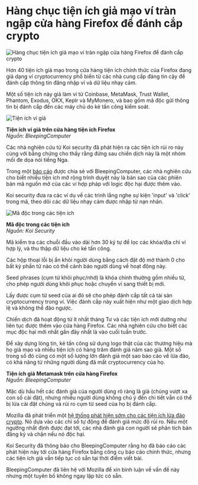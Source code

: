 # Hàng chục tiện ích giả mạo ví tràn ngập cửa hàng Firefox để đánh cắp crypto

![Hàng chục tiện ích giả mạo ví tràn ngập cửa hàng Firefox để đánh cắp crypto](https://www.bleepstatic.com/content/hl-images/2024/03/22/Firefox-headpic.jpg)

Hơn 40 tiện ích giả mạo trong cửa hàng tiện ích chính thức của Firefox đang giả dạng ví cryptocurrency phổ biến từ các nhà cung cấp đáng tin cậy để đánh cắp thông tin đăng nhập ví và dữ liệu nhạy cảm.

Một số tiện ích này giả làm ví từ Coinbase, MetaMask, Trust Wallet, Phantom, Exodus, OKX, Keplr và MyMonero, và bao gồm mã độc gửi thông tin bị đánh cắp đến các máy chủ do kẻ tấn công kiểm soát.

![Tiện ích ví giả](https://www.bleepstatic.com/images/news/u/1220909/2025/June/ext2.jpg)

**Tiện ích ví giả trên cửa hàng tiện ích Firefox**  
_Nguồn: BleepingComputer_

Các nhà nghiên cứu từ Koi security đã phát hiện ra các tiện ích rủi ro này cùng với bằng chứng cho thấy rằng đứng sau chiến dịch này là một nhóm mối đe dọa nói tiếng Nga.

Trong một [báo cáo](https://blog.koi.security/foxywallet-40-malicious-firefox-extensions-exposed-4c14419de486) được chia sẻ với BleepingComputer, các nhà nghiên cứu cho biết nhiều tiện ích mở rộng trình duyệt này là bản sao của các phiên bản mã nguồn mở của các ví hợp pháp với logic độc hại được thêm vào.

Koi security đưa ra các ví dụ về các trình lắng nghe sự kiện 'input' và 'click' trong mã, theo dõi các dữ liệu nhạy cảm được nhập từ nạn nhân.

![Mã độc trong các tiện ích](https://www.bleepstatic.com/images/news/u/1220909/2025/June/1.jpg)

**Mã độc trong các tiện ích**  
_Nguồn: Koi Security_

Mã kiểm tra các chuỗi đầu vào dài hơn 30 ký tự để lọc các khóa/địa chỉ ví hợp lý, và thu thập dữ liệu cho kẻ tấn công.

Các hộp thoại lỗi bị ẩn khỏi người dùng bằng cách đặt độ mờ thành 0 cho bất kỳ phần tử nào có thể cảnh báo người dùng về hoạt động này.

Seed phrases (cụm từ khôi phục/nhớ) là khóa chính thường gồm nhiều từ, cho phép người dùng khôi phục hoặc chuyển ví sang thiết bị mới.

Lấy được cụm từ seed của ai đó sẽ cho phép đánh cắp tất cả tài sản cryptocurrency trong ví. Việc đánh cắp này xuất hiện như một giao dịch hợp lệ và không thể đảo ngược.

Chiến dịch đã hoạt động từ ít nhất tháng Tư và các tiện ích mới dường như liên tục được thêm vào cửa hàng Firefox. Các nhà nghiên cứu cho biết các mục độc hại mới nhất gần đây nhất là vào cuối tuần trước.

Để xây dựng lòng tin, kẻ tấn công sử dụng logo thật của các thương hiệu mà họ giả mạo và nhiều tiện ích có hàng trăm đánh giá năm sao giả. Một số trong số đó cũng có một số lượng lớn đánh giá một sao báo cáo về lừa đảo, có khả năng từ những người dùng đã mất cryptocurrency của họ.

**Tiện ích giả Metamask trên cửa hàng Firefox**  
_Nguồn: BleepingComputer_

Mặc dù hầu hết các đánh giá của người dùng rõ ràng là giả (chúng vượt xa con số cài đặt), nhưng nhiều người dùng không chú ý đến chi tiết vẫn có thể bị lừa cài đặt chúng và rủi ro cụm từ seed của họ bị đánh cắp.

Mozilla đã phát triển một [hệ thống phát hiện sớm cho các tiện ích lừa đảo crypto](https://www.bleepingcomputer.com/news/security/mozilla-launches-new-system-to-detect-firefox-crypto-drainer-add-ons/). Nó dựa vào các chỉ số tự động để đánh giá mức độ rủi ro. Nếu một ngưỡng nhất định được đạt tới, các nhà đánh giá con người sẽ phân tích bản đăng ký và chặn nếu nó độc hại.

Koi Security đã thông báo cho BleepingComputer rằng họ đã báo cáo các phát hiện này tới cửa hàng Firefox bằng công cụ báo cáo chính thức, nhưng các tiện ích giả vẫn tiếp tục có sẵn tại thời điểm viết bài.

BleepingComputer đã liên hệ với Mozilla để xin bình luận về vấn đề này nhưng một tuyên bố không ngay lập tức có sẵn.